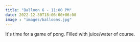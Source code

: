 ```yaml
---
title: "Balloon 6 - 11:00 PM"
date: 2022-12-30T18:06:00+06:00
image : "images/balloons.jpg"
---
```


It's time for a game of pong.  Filled with juice/water of course.
